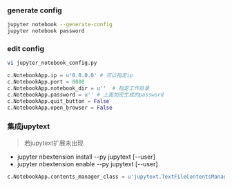 ﻿### generate config

``` Bash
jupyter notebook --generate-config
jupyter notebook password
```

### edit config

``` Bash
vi jupyter_notebook_config.py
```

``` Python
c.NotebookApp.ip = u'0.0.0.0' # 可以指定ip
c.NotebookApp.port = 8888
c.NotebookApp.notebook_dir = u''  # 指定工作目录
c.NotebookApp.password = u'' # 上面加密生成的password
c.NotebookApp.quit_button = False
c.NotebookApp.open_browser = False
```

### 集成jupytext

> 若jupytext扩展未出现
- jupyter nbextension install --py jupytext [--user]
- jupyter nbextension enable --py jupytext [--user]

``` Python
c.NotebookApp.contents_manager_class = u'jupytext.TextFileContentsManager'
```
